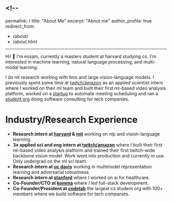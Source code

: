 ## <!--

permalink: /
title: "About Me"
excerpt: "About me"
author_profile: true
redirect_from:

- /about/
- /about.html

---

Hi! 👋 I'm essam, currently a masters student at harvard studying cs. I'm interested in machine learning, natural language processing, and multi-modal learning.

I do ml research working with llms and large vision-language models. I previously spent some time at [twitch/amazon](https://www.twitch.tv/) as an applied scientist intern where I worked on their ml team and built their first ml-based video analysis platform, worked on a [startup](https://github.com/essamsleiman/komma-web) to automate meeting scheduling and ran a [student org](https://www.codelabdavis.com/) doing software consulting for tech companies.

# Industry/Research Experience

- **Research intern at [harvard](https://www.harvard.edu/) & [mit](https://www.mit.edu)** working on nlp and vision-language learning.
- **3x applied sci and eng intern at [twitch/amazon](https://www.twitch.tv/)** where I built their first ml-based video analysis platform and trained their first twitch-wide backbone vision model. Work went into production and currently in use. Only undergrad on the ml sci team.
- **Research intern at [uc davis](https://web.cs.ucdavis.edu/~hpirsiav/)** working in multimodel representation learning and adversarial robustness.
- **Research intern at [stanford](https://ai.stanford.edu/)** where I worked on ai for healthcare.
- **Co-Founder/CTO at [komma](https://github.com/essamsleiman/komma-web)** where I led full-stack development.
- **Co-Founder/President at [codelab](https://www.codelabdavis.com/)** the largest cs student org with 100+ members where we build software for tech companies.
<!-- ## [Twitch/Amazon](https://www.twitch.tv/) 3X Internship 📺


- **2022 (Applied Science):** Developed unsupervised, continual learning framework on Twitch Streaming data. Framework allows for ML models developed by Twitch to continuously and intelligently update on new streams such that a model learns new representations without forgetting old ones.

- **2021 Fall (Software Engineer):** Designed & developed an end-to-end, real-time Media-Analysis backend service integrated with both other AWS services and my trained ML model to moderate Twitch’s 9.36M+ streamers’ content. Service is in production!

- **2021 Summer (Applied Science):** Developed a Twitch content representation Image Embedding trained using self-supervised learning. Improved prior method's performance on downstream tasks such as Game Stream Classification by ~10%. -->

<!-- ## Undergraduate Research Intern 💻

- **Research @ UC Davis** under [Dr. Hamed Pirsiavash](https://web.cs.ucdavis.edu/~hpirsiav/)

  - Project 1: Adversarial robustness for vision transformers
  - Project 2: Improving compositional reasoning of vision-language models

- **Research @ Stanford University** under [Dr. Dennis Wall](https://profiles.stanford.edu/dennis-wall) and [Dr. Peter Washington](https://peterwashington.github.io/).
  - Project 1 (First Author): Deep Learning-Based Autism Spectrum Disorder (ASD) Detection Using Emotion Features From Video Recordings.
    **[Published in JMIR 2022]**.
  - Project 2: Novel Facial Emotion Recognition Dataset: "TikTok for Good: Creating a Diverse Emotion Expression Database".
    **[Published at CVPRW 2022]**.
  - Project 3: Mitigating Negative Transfer in Multi-Task Learning with Exponential Moving Average Loss Weighting Strategies.
    **[Published at AAAI Student Abstract 2023]** -->

<!-- ## [Codelab](https://codelabdavis.com/) (Cofounder/President) 🏫

- UC Davis student organization that builds software for high-growth startups
- Cofounder/President where I grew organization from 7 members to 30+ within a year and which now has grown into 60+ members
- Reached out to hundreds of startups prior to each cohort, negotiated project scope and needs, and finalized agreements with startup clients
- Led weekly meetings with CodeLab leadership to reinforce direction, improve student member experience, and ensure project completion for our clients
- Project Mentor for CodeLab's ReFocus AI, Family Proud, and Ambii client startup teams. Collaborated with company leadership regularly to ensure CodeLab met their needs. Successfully delivered high quality projects that exceeded startup client expectations

## [Komma](https://github.com/essamsleiman/komma-web/) (Cofounder/CTO) 🏢

- A web app which simplifies the way sales representatives schedule meetings
- As Co-Founder/CTO, I led development of full-stack web application using React.js, Node.js, MongoDB, GCP, & AWS
- Communicated with customers regularly for feedback & implemented necessary improvements
- Released application as Beta, but eventually halted the project as we struggled to find product-market fit. Learned a lot along the process -->
<!--

# Publications

[SlowFormer: Universal Adversarial Patch for Attack on Compute and Energy Efficiency of Inference Efficient Vision Transformers](https://arxiv.org/pdf/2310.02544.pdf)
KL Navaneet\*, Soroush Abbasi Koohpayegani\*, **Essam Sleiman\***, Hamed Pirsiavash <br>
_arXiv._ [[link]](https://arxiv.org/abs/2310.02544)

[Deep Learning-Based Autism Spectrum Disorder Detection Using Emotion Features From Video Recordings](./images/jmir-22.pdf)
**Essam Sleiman**; Onur Cezmi Mutlu; Saimourya Surabhi; Arman Husic; Aaron Kline; Peter Washington; Dennis P. Wall <br>
_JMIR 2022._ [[pdf]](./images/jmir-22.pdf)

<!-- <img src="/images/asd_classification_pipeline.png" alt='' width='200' height='200'> -->

<!-- [TikTok for Good: Creating a Diverse Emotion Expression Database](https://openaccess.thecvf.com/content/CVPR2022W/ABAW/html/Surabhi_TikTok_for_Good_Creating_a_Diverse_Emotion_Expression_Database_CVPRW_2022_paper.html) -->
<!-- Saimourya Surabhi,...,**Essam Sleiman**, Dennis P. Wall <br> -->
<!-- _Computer Vision and Pattern Recognition (CVPR) Workshop, 2022._ [[pdf]](./images/CVPRW.pdf) -->

<!-- <img src="/images/tiktok_paper_img.png" alt='' width='250' height='200'> -->

<!-- [Mitigating Negative Transfer in Multi-Task Learning with Exponential Moving Average Loss Weighting Strategies.](https://arxiv.org/abs/2211.12999) -->
<!-- Anish Lakkapragada, **Essam Sleiman**, Mourya Surabhi, Dennis P. Wall <br> -->
<!-- _AAAI 2023 (Student Abstract)_ -->

<!-- [[pdf]](./images/AAAI-23.pdf) -->

<!-- <img src="/images/affwild_model.png" alt='' width='300' height='200'> -->

<!-- [Continually Learning Self-Supervised Image Embeddings](pub2) -->
<!-- **Essam Sleiman**, Xiangbo Li, Saad Ali, Lukas Tencer <br> -->
<!-- _2022_ [Processing: Email me for access to pdf.] -->

<!-- <img src="/images/tiktok_paper_img.png" alt='' width='250' height='200'> -->

<!-- <br>
<br> -->
